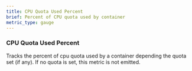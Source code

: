```yaml
---
title: CPU Quota Used Percent
brief: Percent of CPU quota used by container
metric_type: gauge
---
```

### CPU Quota Used Percent

Tracks the percent of cpu quota used by a container depending the quota set (if any). If no quota is set, this metric is not emitted.
